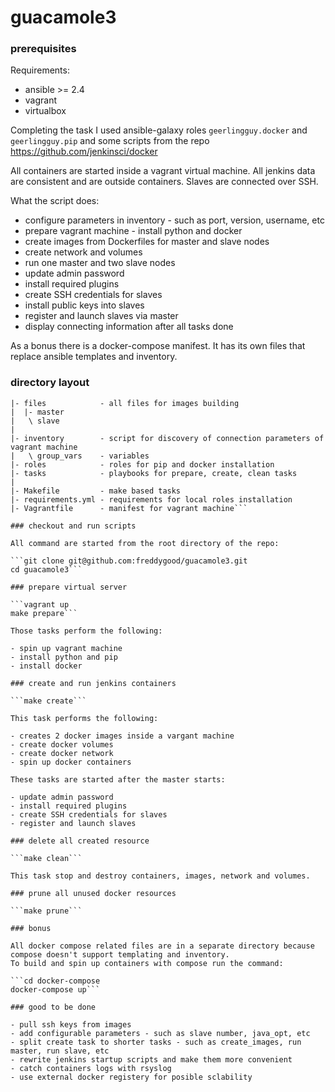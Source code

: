 # guacamole3

### prerequisites

Requirements:

- ansible >= 2.4
- vagrant
- virtualbox

Completing the task I used ansible-galaxy roles `geerlingguy.docker` and `geerlingguy.pip` and some scripts from the repo https://github.com/jenkinsci/docker

All containers are started inside a vagrant virtual machine.
All jenkins data are consistent and are outside containers.
Slaves are connected over SSH.

What the script does:

- configure parameters in inventory - such as port, version, username, etc
- prepare vagrant machine - install python and docker
- create images from Dockerfiles for master and slave nodes
- create network and volumes
- run one master and two slave nodes
- update admin password
- install required plugins
- create SSH credentials for slaves
- install public keys into slaves
- register and launch slaves via master
- display connecting information after all tasks done

As a bonus there is a docker-compose manifest. It has its own files that replace ansible templates and inventory.

### directory layout

```|- docker-compose   - manifests for docker-compose, it must be run from this directory
|- files            - all files for images building
|  |- master
|   \ slave
|
|- inventory        - script for discovery of connection parameters of vagrant machine
|   \ group_vars    - variables
|- roles            - roles for pip and docker installation
|- tasks            - playbooks for prepare, create, clean tasks
|
|- Makefile         - make based tasks
|- requirements.yml - requirements for local roles installation
|- Vagrantfile      - manifest for vagrant machine```

### checkout and run scripts

All command are started from the root directory of the repo:

```git clone git@github.com:freddygood/guacamole3.git
cd guacamole3```

### prepare virtual server

```vagrant up
make prepare```

Those tasks perform the following:

- spin up vagrant machine
- install python and pip
- install docker

### create and run jenkins containers

```make create```

This task performs the following:

- creates 2 docker images inside a vargant machine
- create docker volumes
- create docker network
- spin up docker containers

These tasks are started after the master starts:

- update admin password
- install required plugins
- create SSH credentials for slaves
- register and launch slaves

### delete all created resource

```make clean```

This task stop and destroy containers, images, network and volumes.

### prune all unused docker resources

```make prune```

### bonus

All docker compose related files are in a separate directory because compose doesn't support templating and inventory.
To build and spin up containers with compose run the command:

```cd docker-compose
docker-compose up```

### good to be done

- pull ssh keys from images
- add configurable parameters - such as slave number, java_opt, etc
- split create task to shorter tasks - such as create_images, run master, run slave, etc
- rewrite jenkins startup scripts and make them more convenient
- catch containers logs with rsyslog
- use external docker registery for posible sclability
